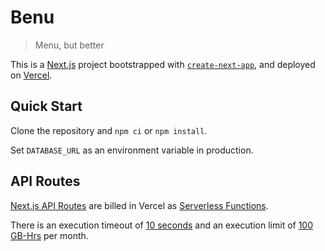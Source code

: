 # Benu

> Menu, but better

This is a [Next.js](https://nextjs.org/) project bootstrapped with [`create-next-app`](https://github.com/vercel/next.js/tree/canary/packages/create-next-app), and deployed on [Vercel](https://vercel.com/docs/frameworks/nextjs).

## Quick Start

Clone the repository and `npm ci` or `npm install`.


Set `DATABASE_URL` as an environment variable in production.

## API Routes

[Next.js API Routes](https://nextjs.org/docs/api-routes/introduction) are billed in Vercel as [Serverless Functions](https://vercel.com/docs/concepts/limits/usage#serverless-functions).

There is an execution timeout of [10 seconds](https://vercel.com/docs/concepts/limits/overview#general-limits) and an execution limit of [100 GB-Hrs](https://vercel.com/docs/concepts/limits/overview#typical-monthly-usage-guidelines) per month.
